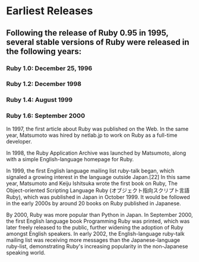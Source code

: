 # Earliest Releases

## Following the release of Ruby 0.95 in 1995, several stable versions of Ruby were released in the following years:

### Ruby 1.0: December 25, 1996
### Ruby 1.2: December 1998
### Ruby 1.4: August 1999
### Ruby 1.6: September 2000

In 1997, the first article about Ruby was published on the Web. In the same year, Matsumoto was hired by netlab.jp to work on Ruby as a full-time developer.

In 1998, the Ruby Application Archive was launched by Matsumoto, along with a simple English-language homepage for Ruby.

In 1999, the first English language mailing list ruby-talk began, which signaled a growing interest in the language outside Japan.[22] In this same year, Matsumoto and Keiju Ishitsuka wrote the first book on Ruby, The Object-oriented Scripting Language Ruby (オブジェクト指向スクリプト言語 Ruby), which was published in Japan in October 1999. It would be followed in the early 2000s by around 20 books on Ruby published in Japanese.

By 2000, Ruby was more popular than Python in Japan. In September 2000, the first English language book Programming Ruby was printed, which was later freely released to the public, further widening the adoption of Ruby amongst English speakers. In early 2002, the English-language ruby-talk mailing list was receiving more messages than the Japanese-language ruby-list, demonstrating Ruby's increasing popularity in the non-Japanese speaking world.